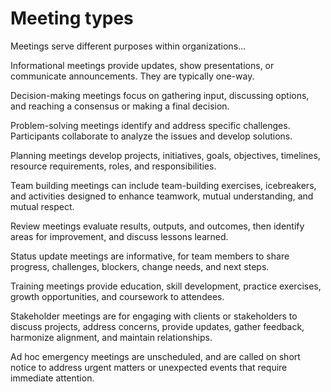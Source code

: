 # Meeting types

Meetings serve different purposes within organizations…

Informational meetings provide updates, show presentations, or communicate announcements. They are typically one-way.

Decision-making meetings focus on gathering input, discussing options, and reaching a consensus or making a final decision.

Problem-solving meetings identify and address specific challenges. Participants collaborate to analyze the issues and develop solutions.

Planning meetings develop projects, initiatives, goals, objectives, timelines, resource requirements, roles, and responsibilities.

Team building meetings can include team-building exercises, icebreakers, and activities designed to enhance teamwork, mutual understanding, and mutual respect.

Review meetings evaluate results, outputs, and outcomes, then identify areas for improvement, and discuss lessons learned.

Status update meetings are informative, for team members to share progress, challenges, blockers, change needs, and next steps.

Training meetings provide education, skill development, practice exercises, growth opportunities, and coursework to attendees.

Stakeholder meetings are for engaging with clients or stakeholders to discuss projects, address concerns, provide updates, gather feedback, harmonize alignment, and maintain relationships.

Ad hoc emergency meetings are unscheduled, and are called on short notice to address urgent matters or unexpected events that require immediate attention.
